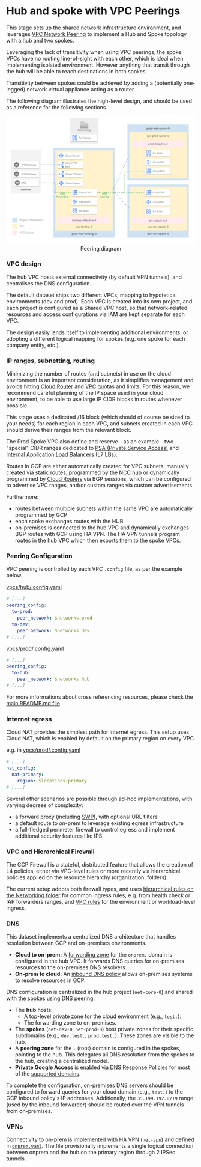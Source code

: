 # Hub and spoke with VPC Peerings

This stage sets up the shared network infrastructure environment, and leverages [VPC Network Peering](https://cloud.google.com/vpc/docs/vpc-peering) to implement a Hub and Spoke topology with a hub and two spokes.

Leveraging the lack of transitivity when using VPC peerings, the spoke VPCs have no routing line-of-sight with each other, which is ideal when implementing isolated environment. However anything that transit through the hub will be able to reach destinations in both spokes.

Transitivity between spokes could be achieved by adding a (potentially one-legged) network virtual appliance acting as a router.

The following diagram illustrates the high-level design, and should be used as a reference for the following sections.

<p align="center">
  <img src="diagram.svg" alt="Peerings diagram">
  </br>Peering diagram
</p>

### VPC design

The hub VPC hosts external connectivity (by default VPN tunnels), and centralises the DNS configuration.

The default dataset ships two different VPCs, mapping to hypotetical environments (dev and prod). Each VPC is created into its own project, and each project is configured as a Shared VPC host, so that network-related resources and access configurations via IAM are kept separate for each VPC.

The design easily lends itself to implementing additional environments, or adopting a different logical mapping for spokes (e.g. one spoke for each company entity, etc.).

### IP ranges, subnetting, routing

Minimizing the number of routes (and subnets) in use on the cloud environment is an important consideration, as it simplifies management and avoids hitting [Cloud Router](https://cloud.google.com/network-connectivity/docs/router/quotas) and [VPC](https://cloud.google.com/vpc/docs/quota) quotas and limits. For this reason, we recommend careful planning of the IP space used in your cloud environment, to be able to use large IP CIDR blocks in routes whenever possible.

This stage uses a dedicated /16 block (which should of course be sized to your needs) for each region in each VPC, and subnets created in each VPC should derive their ranges from the relevant block.

The Prod Spoke VPC also define and reserve - as an example - two "special" CIDR ranges dedicated to [PSA (Private Service Access)](https://cloud.google.com/vpc/docs/private-services-access) and [Internal Application Load Balancers (L7 LBs)](https://cloud.google.com/load-balancing/docs/l7-internal).

Routes in GCP are either automatically created for VPC subnets, manually created via static routes, programmed by the NCC hub or dynamically programmed by [Cloud Routers](https://cloud.google.com/network-connectivity/docs/router#docs) via BGP sessions, which can be configured to advertise VPC ranges, and/or custom ranges via custom advertisements.

Furthermore:

- routes between multiple subnets within the same VPC are automatically programmed by GCP
- each spoke exchanges routes with the HUB
- on-premises is connected to the hub VPC and dynamically exchanges BGP routes with GCP using HA VPN. The HA VPN tunnels program routes in the hub VPC which then exports them to the spoke VPCs.

### Peering Configuration

VPC peering is controlled by each VPC `.config` file, as per the example below.

[vpcs/hub/.config.yaml](./vpcs/hub/.config.yaml)

```yaml
# [...]
peering_config:
  to-prod:
    peer_network: $networks:prod
  to-dev:
    peer_network: $networks:dev
# [...]
```

[vpcs/prod/.config.yaml](./vpcs/prod/.config.yaml)

```yaml
# [...]
peering_config:
  to-hub:
    peer_network: $networks:hub
# [...]
```

For more informations about cross referencing resources, please check the [main README.md file](../../README.md)

### Internet egress

Cloud NAT provides the simplest path for internet egress. This setup uses Cloud NAT, which is enabled by default on the primary region on every VPC.

e.g. in [vpcs/prod/.config.yaml](./vpcs/prod/.config.yaml)

```yaml
# [...]
nat_config:
  nat-primary:
    region: $locations:primary
# [...]
```

Several other scenarios are possible through ad-hoc implementations, with varying degrees of complexity:

- a forward proxy (including [SWP](https://cloud.google.com/secure-web-proxy/docs/overview)), with optional URL filters
- a default route to on-prem to leverage existing egress infrastructure
- a full-fledged perimeter firewall to control egress and implement additional security features like IPS

### VPC and Hierarchical Firewall

The GCP Firewall is a stateful, distributed feature that allows the creation of L4 policies, either via VPC-level rules or more recently via hierarchical policies applied on the resource hierarchy (organization, folders).

The current setup adopts both firewall types, and uses [hierarchical rules on the Networking folder](./firewall-policies/networking-policy.yaml) for common ingress rules, e.g. from health check or IAP forwarders ranges, and [VPC rules](./vpcs/prod/firewall-rules) for the environment or workload-level ingress.

### DNS

This dataset implements a centralized DNS architecture that handles resolution between GCP and on-premises environments.

-   **Cloud to on-prem:** A [forwarding zone](./dns/zones/net-core-0/fwd-root.yaml) for the `onprem.` domain is configured in the hub VPC. It forwards DNS queries for on-premises resources to the on-premises DNS resolvers.
-   **On-prem to cloud:** An [inbound DNS policy](https://cloud.google.com/dns/docs/server-policies-overview#dns-server-policy-in) allows on-premises systems to resolve resources in GCP.

DNS configuration is centralized in the hub project (`net-core-0`) and shared with the spokes using DNS peering:

-   The **hub** hosts:
    -   A top-level private zone for the cloud environment (e.g., `test.`).
    -   The forwarding zone to on-premises.
-   The **spokes** (`net-dev-0`, `net-prod-0`) host private zones for their specific subdomains (e.g., `dev.test.`, `prod.test.`). These zones are visible to the hub.
-   A **peering zone** for the `.` (root) domain is configured in the spokes, pointing to the hub. This delegates all DNS resolution from the spokes to the hub, creating a centralized model.
-   **Private Google Access** is enabled via [DNS Response Policies](https://cloud.google.com/dns/docs/zones/manage-response-policies#create-response-policy-rule) for most of the [supported domains](https://cloud.google.com/vpc/docs/configure-private-google-access#domain-options).

To complete the configuration, on-premises DNS servers should be configured to forward queries for your cloud domain (e.g., `test.`) to the GCP inbound policy's IP addresses. Additionally, the `35.199.192.0/19` range (used by the inbound forwarder) should be routed over the VPN tunnels from on-premises.

### VPNs

Connectivity to on-prem is implemented with HA VPN ([`net-vpn`](../../../../../modules/net-vpn-ha/)) and defined in [`onprem.yaml`](./vpcs/hub/vpns/onprem.yaml). The file provisionally implements a single logical connection between onprem and the hub on the primary region through 2 IPSec tunnels.
